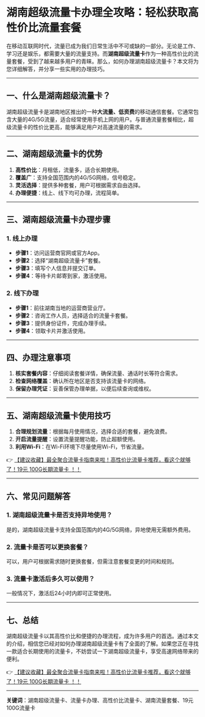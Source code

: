 # 湖南超级流量卡办理全攻略：轻松获取高性价比流量套餐

在移动互联网时代，流量已成为我们日常生活中不可或缺的一部分。无论是工作、学习还是娱乐，都需要大量的流量支持。而**湖南超级流量卡**作为一种高性价比的流量套餐，受到了越来越多用户的青睐。那么，如何办理湖南超级流量卡？本文将为您详细解答，并分享一些实用的办理技巧。

---

## 一、什么是湖南超级流量卡？

湖南超级流量卡是湖南地区推出的一种**大流量、低资费**的移动通信套餐。它通常包含大量的4G/5G流量，适合经常使用手机上网的用户。与普通流量套餐相比，超级流量卡的性价比更高，能够满足用户对高速流量的需求。

---

## 二、湖南超级流量卡的优势

1. **高性价比**：月租低，流量多，适合长期使用。
2. **覆盖广**：支持全国范围内的4G/5G网络，信号稳定。
3. **灵活选择**：提供多种套餐，用户可根据需求自由选择。
4. **办理便捷**：线上、线下均可办理，流程简单。

---

## 三、湖南超级流量卡办理步骤

### 1. 线上办理
- **步骤1**：访问运营商官网或官方App。
- **步骤2**：选择“湖南超级流量卡”套餐。
- **步骤3**：填写个人信息并提交订单。
- **步骤4**：等待卡片邮寄到家，激活使用。

### 2. 线下办理
- **步骤1**：前往湖南当地的运营商营业厅。
- **步骤2**：咨询工作人员，选择适合的流量卡套餐。
- **步骤3**：提供身份证件，完成办理手续。
- **步骤4**：领取卡片并激活使用。

---

## 四、办理注意事项

1. **核实套餐内容**：仔细阅读套餐详情，确保流量、通话时长等符合需求。
2. **检查网络覆盖**：确认所在地区是否支持该流量卡的网络。
3. **保留办理凭证**：妥善保管办理单据，以便后续查询或维权。

---

## 五、湖南超级流量卡使用技巧

1. **合理规划流量**：根据每月使用情况，选择合适的套餐，避免浪费。
2. **开启流量提醒**：设置流量提醒功能，防止超额使用。
3. **利用Wi-Fi**：在Wi-Fi环境下尽量使用Wi-Fi，节省流量。

👉 [【建议收藏】最全聚合流量卡指南来啦！高性价比流量卡推荐，看这个就够了！19元 100G长期流量卡 ！！](https://bit.ly/Liuliangka)

---

## 六、常见问题解答

### 1. 湖南超级流量卡是否支持异地使用？
是的，湖南超级流量卡支持全国范围内的4G/5G网络，异地使用无需额外费用。

### 2. 流量卡是否可以更换套餐？
可以，用户可根据需求随时更换套餐，但需注意套餐变更的时间和规则。

### 3. 流量卡激活后多久可以使用？
一般情况下，激活后24小时内即可正常使用。

---

## 七、总结

湖南超级流量卡以其高性价比和便捷的办理流程，成为许多用户的首选。通过本文的介绍，相信您已经对如何办理湖南超级流量卡有了全面的了解。如果您正在寻找一款适合长期使用的流量卡，不妨尝试一下湖南超级流量卡，享受高速网络带来的便利。

👉 [【建议收藏】最全聚合流量卡指南来啦！高性价比流量卡推荐，看这个就够了！19元 100G长期流量卡 ！！](https://bit.ly/Liuliangka)

---

**关键词**：湖南超级流量卡、流量卡办理、高性价比流量卡、湖南流量套餐、19元100G流量卡